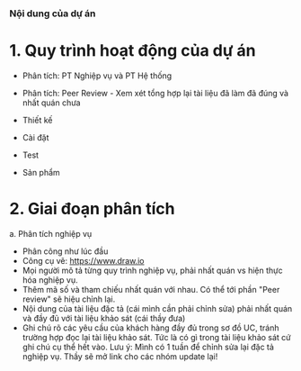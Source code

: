 ### Nội dung của dự án

# 1. Quy trình hoạt động của dự án

- Phân tích: PT Nghiệp vụ và PT Hệ thống

- Phân tích: Peer Review - Xem xét tổng hợp lại tài liệu đã làm đã đúng và nhất quán chưa

- Thiết kế

- Cài đặt

- Test

- Sản phẩm

# 2. Giai đoạn phân tích

a. Phân tích nghiệp vụ

+ Phân công như lúc đầu
+ Công cụ vẽ: https://www.draw.io
+ Mọi người mô tả từng quy trình nghiệp vụ, phải nhất quán vs hiện thực hóa nghiệp vụ. 
+ Thêm mã số và tham chiếu nhất quán với nhau. Có thể tới phần "Peer review" sẽ hiệu chỉnh lại. 
+ Nội dung của tài liệu đặc tả (cái mình cần phải chỉnh sửa) phải nhất quán và đầy đủ với tài liệu khảo sát (cái thầy đưa)
+ Ghi chú rõ các yêu cầu của khách hàng đầy đủ trong sơ đồ UC, tránh trường hợp đọc lại tài liệu khảo sát. Tức là có gì trong tài liệu khảo sát cứ ghi chú cụ thể hết vào.
Lưu ý: Mình có 1 tuần để chỉnh sửa lại đặc tả nghiệp vụ. Thầy sẽ mở link cho các nhóm update lại!



